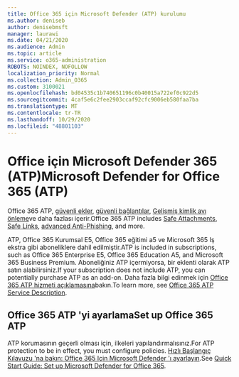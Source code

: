 ```yaml
---
title: Office 365 için Microsoft Defender (ATP) kurulumu
ms.author: deniseb
author: denisebmsft
manager: laurawi
ms.date: 04/21/2020
ms.audience: Admin
ms.topic: article
ms.service: o365-administration
ROBOTS: NOINDEX, NOFOLLOW
localization_priority: Normal
ms.collection: Admin_O365
ms.custom: 3100021
ms.openlocfilehash: bd04535c1b740651196c0b40015a722ef0c922d5
ms.sourcegitcommit: 4caf5e6c2fee2903ccaf92cfc9006eb580faa7ba
ms.translationtype: MT
ms.contentlocale: tr-TR
ms.lasthandoff: 10/29/2020
ms.locfileid: "48801103"
---
```

# <a name="microsoft-defender-for-office-365-atp"></a><span data-ttu-id="76d90-102">Office için Microsoft Defender 365 (ATP)</span><span class="sxs-lookup"><span data-stu-id="76d90-102">Microsoft Defender for Office 365 (ATP)</span></span>

<span data-ttu-id="76d90-103">Office 365 ATP, [güvenli ekler](https://docs.microsoft.com/microsoft-365/security/office-365-security/atp-safe-attachments), [güvenli bağlantılar](https://docs.microsoft.com/microsoft-365/security/office-365-security/atp-safe-links), [Gelişmiş kimlik avı önleme](https://docs.microsoft.com/microsoft-365/security/office-365-security/atp-anti-phishing)ve daha fazlası içerir.</span><span class="sxs-lookup"><span data-stu-id="76d90-103">Office 365 ATP includes [Safe Attachments](https://docs.microsoft.com/microsoft-365/security/office-365-security/atp-safe-attachments), [Safe Links](https://docs.microsoft.com/microsoft-365/security/office-365-security/atp-safe-links), [advanced Anti-Phishing](https://docs.microsoft.com/microsoft-365/security/office-365-security/atp-anti-phishing), and more.</span></span> 

<span data-ttu-id="76d90-104">ATP, Office 365 Kurumsal E5, Office 365 eğitimi a5 ve Microsoft 365 Iş ekstra gibi aboneliklere dahil edilmiştir.</span><span class="sxs-lookup"><span data-stu-id="76d90-104">ATP is included in subscriptions, such as Office 365 Enterprise E5, Office 365 Education A5, and Microsoft 365 Business Premium.</span></span> <span data-ttu-id="76d90-105">Aboneliğiniz ATP içermiyorsa, bir eklenti olarak ATP satın alabilirsiniz.</span><span class="sxs-lookup"><span data-stu-id="76d90-105">If your subscription does not include ATP, you can potentially purchase ATP as an add-on.</span></span> <span data-ttu-id="76d90-106">Daha fazla bilgi edinmek için [Office 365 ATP hizmeti açıklamasına](https://docs.microsoft.com/office365/servicedescriptions/office-365-advanced-threat-protection-service-description)bakın.</span><span class="sxs-lookup"><span data-stu-id="76d90-106">To learn more, see [Office 365 ATP Service Description](https://docs.microsoft.com/office365/servicedescriptions/office-365-advanced-threat-protection-service-description).</span></span>

## <a name="set-up-office-365-atp"></a><span data-ttu-id="76d90-107">Office 365 ATP 'yi ayarlama</span><span class="sxs-lookup"><span data-stu-id="76d90-107">Set up Office 365 ATP</span></span>

<span data-ttu-id="76d90-108">ATP korumasının geçerli olması için, ilkeleri yapılandırmalısınız.</span><span class="sxs-lookup"><span data-stu-id="76d90-108">For ATP protection to be in effect, you must configure policies.</span></span> <span data-ttu-id="76d90-109">[Hızlı Başlangıç Kılavuzu 'na bakın: Office 365 Için Microsoft Defender 'ı ayarlayın](https://docs.microsoft.com/office365/securitycompliance/checklist-atp-setup).</span><span class="sxs-lookup"><span data-stu-id="76d90-109">See [Quick Start Guide: Set up Microsoft Defender for Office 365](https://docs.microsoft.com/office365/securitycompliance/checklist-atp-setup).</span></span>

